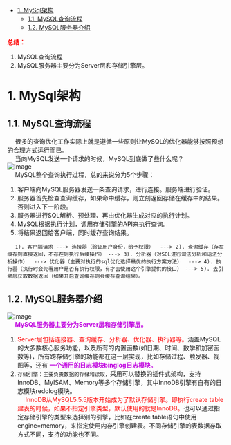 
<!-- TOC -->

- [1. MySql架构](#1-mysql架构)
    - [1.1. MySQL查询流程](#11-mysql查询流程)
    - [1.2. MySQL服务器介绍](#12-mysql服务器介绍)

<!-- /TOC -->

**<font color = "red">总结：</font>**  
1. MySQL查询流程  
2. MySQL服务器主要分为Server层和存储引擎层。  

# 1. MySql架构  


## 1.1. MySQL查询流程  
<!-- 
你知道select语句和update语句分别是怎么执行的吗？
https://mp.weixin.qq.com/s/z175Z6OrLONcWUrotmjkVQ

 8张图，5大组件！了解MySQL查询语句执行过程。 
 https://mp.weixin.qq.com/s/jg0Os6ZhiP7KwFd6LLkZ1A
-->
&emsp; 很多的查询优化工作实际上就是遵循一些原则让MySQL的优化器能够按照预想的合理方式运行而已。  
&emsp; 当向MySQL发送一个请求的时候，MySQL到底做了些什么呢？  
![image](http://182.92.69.8:8081/img/SQL/sql-51.png)  
&emsp; MySQL整个查询执行过程，总的来说分为5个步骤：  
1. 客户端向MySQL服务器发送一条查询请求，进行连接。服务端进行验证。    
2. 服务器首先检查查询缓存，如果命中缓存，则立刻返回存储在缓存中的结果。否则进入下一阶段。  
3. 服务器进行SQL解析、预处理、再由优化器生成对应的执行计划。  
4. MySQL根据执行计划，调用存储引擎的API来执行查询。  
5. 将结果返回给客户端，同时缓存查询结果。  

&emsp; `1). 客户端请求 ---> 连接器（验证用户身份，给予权限）  ---> 2). 查询缓存（存在缓存则直接返回，不存在则执行后续操作） ---> 3). 分析器（对SQL进行词法分析和语法分析操作）  ---> 优化器（主要对执行的sql优化选择最优的执行方案方法）  ---> 4). 执行器（执行时会先看用户是否有执行权限，有才去使用这个引擎提供的接口） ---> 5). 去引擎层获取数据返回（如果开启查询缓存则会缓存查询结果）。`  


## 1.2. MySQL服务器介绍

![image](http://182.92.69.8:8081/img/SQL/sql-44.png)  
&emsp; **<font color = "clime">MySQL服务器主要分为Server层和存储引擎层。</font>**  
1. <font color = "red">Server层包括连接器、查询缓存、分析器、优化器、执行器等。</font>涵盖MySQL的大多数核心服务功能，以及所有的内置函数(如日期、时间、数学和加密函数等)，所有跨存储引擎的功能都在这一层实现，比如存储过程、触发器、视图等，还有 **<font color = "clime">一个通用的日志模块binglog日志模块。</font>**     
2. `存储引擎：主要负责数据的存储和读取，`采用可以替换的插件式架构，支持 InnoDB、MyISAM、Memory等多个存储引擎，其中InnoDB引擎有自有的日志模块redolog模块。  
&emsp; <font color = "red">InnoDB从MySQL5.5.5版本开始成为了默认存储引擎。即执行create table建表的时候，如果不指定引擎类型，默认使用的就是InnoDB。</font>也可以通过指定存储引擎的类型来选择别的引擎，比如在create table语句中使用engine=memory，来指定使用内存引擎创建表。不同存储引擎的表数据存取方式不同，支持的功能也不同。 

<!-- 
连接器：负责跟客户端建立连接、获取权限、维持和管理连接。
查询缓存：执行SQL语句之前，先查缓存，缓存结果可能是以key-value对方式存储的，key 是查询的语句，value 是查询的结果。
分析器：SQL词法分析，SQL语法分析

优化器：索引选择，选择一个执行效率高的，生成执行计划

执行器：操作引擎，返回执行结果

...
-->


<!-- 
1.1.1.1. 连接器  
&emsp; <font color = "red">连接器主要和身份认证和权限相关的功能相关。</font>主要负责用户登录数据库，进行用户的身份认证，包括校验账户密码，权限等操作，如果用户账户密码已通过，连接器会到权限表中查询该用户的所有权限，之后在这个连接里的权限逻辑判断都是会依赖此时读取到的权限数据，也就是说，后续只要这个连接不断开，即时管理员修改了该用户的权限，该用户也是不受影响的。  


&emsp; 第一步，先连接到这个数据库上，这时候使用的是连接器。连接器负责跟客户端建立连接、获取权限、维持和管理连接。连接命令一般是这么写的：  

    mysql -h$ip -P$port -u$user -p  

&emsp; 输完命令之后，就需要在交互对话里面输入密码。虽然密码也可以直接跟在-p后面写在命令行中，但这样可能会导致密码泄露。  
&emsp; 连接命令中的mysql是客户端工具，用来跟服务端建立连接。在完成经典的TCP握手后，连接器就要开始认证身份。  
&emsp; 如果用户名或密码不对，就会收到一个"Access denied for user"的错误，然后客户端程序结束执行。  
&emsp; 如果用户名密码认证通过，连接器会到权限表里面查出拥有的权限。之后，这个连接里面的权限判断逻辑，都将依赖于此时读到的权限。  
&emsp; 这就意味着，一个用户成功建立连接后，即使用管理员账号对这个用户的权限做了修改，也不会影响已经存在连接的权限。修改完成后，只有再新建的连接才会使用新的权限设置。  
&emsp; 连接完成后，如果没有后续的动作，这个连接就处于空闲状态，可以在show processlist命令中看到它。文本中这个图是show processlist的结果，其中的Command列显示为“Sleep”的这一行，就表示现在系统里面有一个空闲连接。  
![image](http://182.92.69.8:8081/img/SQL/sql-45.png)  
&emsp; 客户端如果太长时间没动静，连接器就会自动将它断开。这个时间是由参数wait_timeout控制的，默认值是8小时。  
&emsp; 如果在连接被断开之后，客户端再次发送请求的话，就会收到一个错误提醒： Lost connection to MySQL server during query。这时候如果你要继续，就需要重连，然后再执行请求了。  
&emsp; 数据库里面，长连接是指连接成功后，如果客户端持续有请求，则一直使用同一个连接。短连接则是指每次执行完很少的几次查询就断开连接，下次查询再重新建立一个。  
&emsp; 建立连接的过程通常是比较复杂的，所以建议在使用中要尽量减少建立连接的动作，也就是尽量使用长连接。  
&emsp; 但是全部使用长连接后，可能会发现，有些时候MySQL占用内存涨得特别快，这是因为MySQL在执行过程中临时使用的内存是管理在连接对象里面的。这些资源会在连接断开的时候才释放。所以如果长连接累积下来，可能导致内存占用太大，被系统强行杀掉(OOM)，从现象看就是MySQL异常重启了。  

&emsp; 怎么解决这个问题呢？可以考虑以下两种方案。  
&emsp; 定期断开长连接。使用一段时间，或者程序里面判断执行过一个占用内存的大查询后，断开连接，之后要查询再重连。  
&emsp; 如果用的是MySQL 5.7或更新版本，可以在每次执行一个比较大的操作后，通过执行 mysql_reset_connection来重新初始化连接资源。这个过程不需要重连和重新做权限验证，但是会将连接恢复到刚刚创建完时的状态。  

 1.1.1.2. 查询缓存  
&emsp; 查询缓存主要用来缓存所执行的SELECT语句以及该语句的结果集。  
&emsp; 连接建立后，执行查询语句的时候，会先查询缓存，MySQL会先校验这个sql 是否执行过，以Key-Value的形式缓存在内存中，Key是查询预计，Value是结果集。如果缓存key被命中，就会直接返回给客户端，如果没有命中，就会执行后续的操作，完成后也会把结果缓存起来，方便下一次调用。当然在真正执行缓存查询的时候还是会校验用户的权限，是否有该表的查询条件。  
&emsp; MySQL查询不建议使用缓存，因为查询缓存失效在实际业务场景中可能会非常频繁，假如对一个表更新的话，这个表上的所有的查询缓存都会被清空。对于不经常更新的数据来说，使用缓存还是可以的。所以，一般在大多数情况下都是不推荐去使用查询缓存的。  
&emsp; 在MySQL也提供了“按需使用”的方式。可以将参数query_cache_type设置成DEMAND，这样对于默认的SQL语句都不使用查询缓存。而对于确定要使用查询缓存的语句，可以用SQL_CACHE显式指定，像下面这个语句一样：  
&emsp; mysql> select SQL_CACHE * from T where ID=10；  
&emsp; MySQL8.0版本后删除了缓存的功能，官方也是认为该功能在实际的应用场景比较少，所以干脆直接删掉了。  

1.1.1.3. 分析器  
&emsp; MySQL没有命中缓存，那么就会进入分析器，解析SQL语句。分析器解析步骤：  
&emsp; 第一步，词法分析，一条SQL语句有多个字符串组成，首先要提取关键字，比如select，提出查询的表，提出字段名，提出查询条件等等。做完这些操作后，就会进入第二步。  
&emsp; 第二步，语法分析，主要就是判断输入的sql是否正确，是否符合MySQL的语法。如果语句不对，就会收到“You have an error in your SQL syntax”的错误提醒，比如下面这个语句select少打了开头的字母“s”。  
    
    mysql> elect * from t where ID=1;
    ERROR 1064 (42000): You have an error in your SQL syntax; check the manual that corresponds to your MySQL server version for the right syntax to use near 'elect * from t where ID=1' at line 1

&emsp; 完成这2步之后，MySQL就准备开始执行了，但是如何执行，怎么执行是最好的结果呢？这个时候需要使用优化器。  

1.1.1.4. 优化器  
&emsp; **<font color = "red">优化器是在表里面有多个索引的时候，决定使用哪个索引；或者在一个语句有多表关联(join)的时候，决定各个表的连接顺序。</font>** 可以说，经过了优化器之后可以说这个语句具体该如何执行就已经定下来。  
&emsp; 有的时候MySQL优化器采取它认为合适的索引来检索sql语句，但是可能它所采用的索引并不是我们想要的。这时就可以采用force index来强制优化器使用制定的索引。  

1.1.1.5. 执行器  
&emsp; **<font color = "red">MySQL通过分析器知道了要做什么，通过优化器知道了该怎么做，于是就进入了执行器阶段，开始执行语句。</font>**  
&emsp; 开始执行的时候，要先判断一下对这个表T有没有执行查询的权限，如果没有，就会返回没有权限的错误，如下所示(在工程实现上，如果命中查询缓存，会在查询缓存放回结果的时候，做权限验证。查询也会在优化器之前调用precheck验证权限)。  
    
    mysql> select * from T where ID=10;
    ERROR 1142 (42000): SELECT command denied to user 'b'@'localhost' for table 'T'  

&emsp; 如果有权限，就打开表继续执行。打开表的时候，执行器就会根据表的引擎定义，去使用这个引擎提供的接口。  
&emsp; 比如这个例子中的表T中，ID字段没有索引，那么执行器的执行流程是这样的：  
1. 调用InnoDB引擎接口取这个表的第一行，判断ID值是不是10，如果不是则跳过，如果是则将这行存在结果集中；  
2. 调用引擎接口取“下一行”，重复相同的判断逻辑，直到取到这个表的最后一行。  
3. 执行器将上述遍历过程中所有满足条件的行组成的记录集作为结果集返回给客户端。 
 
&emsp; 至此，这个语句就执行完成了。  

&emsp; 对于有索引的表，执行的逻辑也差不多。第一次调用的是“取满足条件的第一行”这个接口，之后循环取“满足条件的下一行”这个接口，这些接口都是引擎中已经定义好的。  
&emsp; 会在数据库的慢查询日志中看到一个rows_examined的字段，表示这个语句执行过程中扫描了多少行。这个值就是在执行器每次调用引擎获取数据行的时候累加的。  
&emsp; 在有些场景下，执行器调用一次，在引擎内部则扫描了多行，因此引擎扫描行数跟rows_examined并不是完全相同的。  
-->

